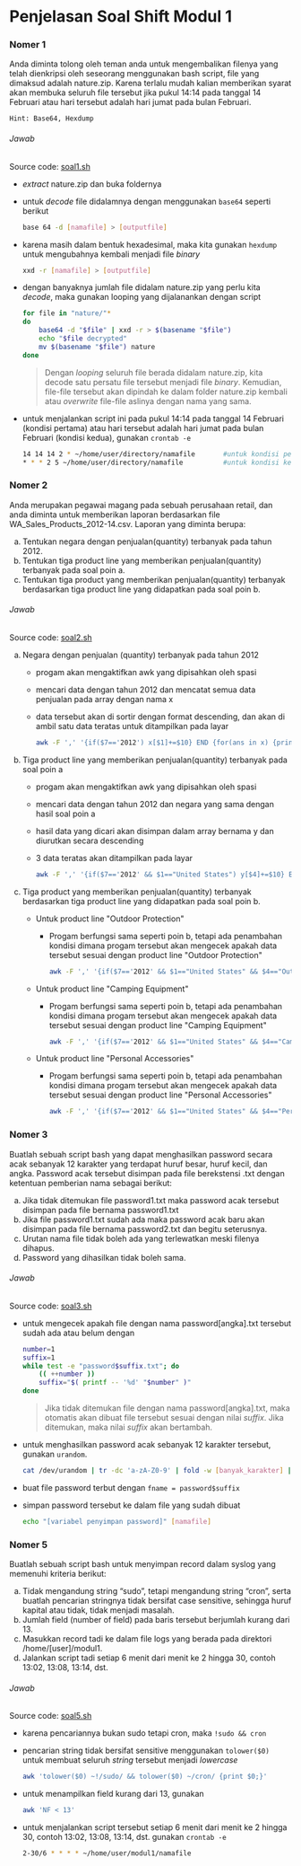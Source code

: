 # Penjelasan Soal Shift Modul 1

### Nomer 1
Anda diminta tolong oleh teman anda untuk mengembalikan filenya yang telah dienkripsi oleh seseorang menggunakan bash script, file yang dimaksud adalah nature.zip. Karena terlalu mudah kalian memberikan syarat akan membuka seluruh file tersebut jika pukul 14:14 pada tanggal 14 Februari atau hari tersebut adalah hari jumat pada bulan Februari.

```Hint: Base64, Hexdump```

###### Jawab
Source code: [soal1.sh](https://github.com/sudrajadhadi/SoalShift_modul1_B07/blob/master/soal1.sh)

* *extract* nature.zip dan buka foldernya
* untuk *decode* file didalamnya dengan menggunakan `base64` seperti berikut
    ```bash
    base 64 -d [namafile] > [outputfile]
    ```
* karena masih dalam bentuk hexadesimal, maka kita gunakan `hexdump` untuk mengubahnya kembali menjadi file *binary*
    ```bash
    xxd -r [namafile] > [outputfile]
    ```
* dengan banyaknya jumlah file didalam nature.zip yang perlu kita *decode*, maka gunakan looping yang dijalanankan dengan script

    ```bash
    for file in "nature/"*
    do
	    base64 -d "$file" | xxd -r > $(basename "$file")
	    echo "$file decrypted"
	    mv $(basename "$file") nature
    done
    ```
    > Dengan *looping* seluruh file berada didalam nature.zip, kita decode satu persatu file tersebut menjadi file *binary*. Kemudian, file-file tersebut akan dipindah ke dalam folder nature.zip kembali atau *overwrite* file-file aslinya dengan nama yang sama.

* untuk menjalankan script ini pada pukul 14:14 pada tanggal 14 Februari (kondisi pertama) atau hari tersebut adalah hari jumat pada bulan Februari (kondisi kedua), gunakan `crontab -e`

    ```bash
    14 14 14 2 * ~/home/user/directory/namafile       #untuk kondisi pertama
    * * * 2 5 ~/home/user/directory/namafile          #untuk kondisi kedua
    ```

### Nomer 2
Anda merupakan pegawai magang pada sebuah perusahaan retail, dan anda diminta untuk memberikan laporan berdasarkan file WA_Sales_Products_2012-14.csv. Laporan yang diminta berupa:
<ol type="a">
<li>Tentukan negara dengan penjualan(quantity) terbanyak pada tahun 2012.
<li>Tentukan tiga product line yang memberikan penjualan(quantity) terbanyak pada soal poin a.
<li>Tentukan tiga product yang memberikan penjualan(quantity) terbanyak berdasarkan tiga product line yang didapatkan pada soal poin b.
</ol>

###### Jawab
Source code: [soal2.sh](https://github.com/sudrajadhadi/SoalShift_modul1_B07/blob/master/soal2.sh)
<ol type="a">
<li>Negara dengan penjualan (quantity) terbanyak pada tahun 2012

* progam akan mengaktifkan awk yang dipisahkan oleh spasi
* mencari data dengan tahun 2012 dan mencatat semua data penjualan pada array dengan nama x
* data tersebut akan di sortir dengan format descending, dan akan di ambil satu data teratas untuk ditampilkan pada layar

    ```bash
    awk -F ',' '{if($7=='2012') x[$1]+=$10} END {for(ans in x) {print ans}}' WA_Sales_Products_2012-14.csv | sort -nr | head -1
    ```
   
<li>Tiga product line yang memberikan penjualan(quantity) terbanyak pada soal poin a

* progam akan mengaktifkan awk yang dipisahkan oleh spasi
* mencari data dengan tahun 2012 dan negara yang sama dengan hasil soal poin a
* hasil data yang dicari akan disimpan dalam array bernama y dan diurutkan secara descending
* 3 data teratas akan ditampilkan pada layar

    ```bash
    awk -F ',' '{if($7=='2012' && $1=="United States") y[$4]+=$10} END {for(ans in y) {print p[ans],ans}}' WA_Sales_Products_2012-14.csv | sort -nr | awk 'NR<=3 {print $2,$3}'
    ```

<li>Tiga product yang memberikan penjualan(quantity) terbanyak berdasarkan tiga product line yang didapatkan pada soal poin b.

* Untuk product line "Outdoor Protection"

    * Progam berfungsi sama seperti poin b, tetapi ada penambahan kondisi dimana progam tersebut akan mengecek apakah data tersebut sesuai dengan product line "Outdoor Protection"

        ```bash
        awk -F ',' '{if($7=='2012' && $1=="United States" && $4=="Outdoor Protection") a[$6]+=$10} END {for(ans in a) {print p[ans], ans}}' WA_Sales_Products_2012-14.csv | sort -nr | awk 'NR<=3 {print $2,$3,$4}'
        ```
    
* Untuk product line "Camping Equipment"

    * Progam berfungsi sama seperti poin b, tetapi ada penambahan kondisi dimana progam tersebut akan mengecek apakah data tersebut sesuai dengan product line "Camping Equipment"

        ```bash
        awk -F ',' '{if($7=='2012' && $1=="United States" && $4=="Camping Equipment") b[$6]+=$10} END {for(ans in b) {print p[ans], ans}}' WA_Sales_Products_2012-14.csv | sort -nr | awk 'NR<=3 {print $2,$3,$4}'
        ```
    
* Untuk product line "Personal Accessories"

    * Progam berfungsi sama seperti poin b, tetapi ada penambahan kondisi dimana progam tersebut akan mengecek apakah data tersebut sesuai dengan product line "Personal Accessories"

        ```bash
        awk -F ',' '{if($7=='2012' && $1=="United States" && $4=="Personal Accessories") c[$6]+=$10} END {for(ans in c) {print c[ans], ans}}' WA_Sales_Products_2012-14.csv | sort -nr | awk 'NR<=3 {print $2,$3,$4}'
        ``` 
</ol>

### Nomer 3

Buatlah sebuah script bash yang dapat menghasilkan password secara acak sebanyak 12 karakter yang terdapat huruf besar, huruf kecil, dan angka. Password acak tersebut disimpan pada file berekstensi .txt dengan ketentuan pemberian nama sebagai berikut:
<ol type="a">
<li>Jika tidak ditemukan file password1.txt maka password acak tersebut disimpan pada file bernama password1.txt
<li>Jika file password1.txt sudah ada maka password acak baru akan disimpan pada file bernama password2.txt dan begitu seterusnya.
<li>Urutan nama file tidak boleh ada yang terlewatkan meski filenya dihapus.
<li>Password yang dihasilkan tidak boleh sama.
</ol>

###### Jawab
Source code: [soal3.sh](https://github.com/sudrajadhadi/SoalShift_modul1_B07/blob/master/soal3.sh)

* untuk mengecek apakah file dengan nama password[angka].txt tersebut sudah ada atau belum dengan
    ```bash
    number=1
    suffix=1
    while test -e "password$suffix.txt"; do
        (( ++number ))
        suffix="$( printf -- '%d' "$number" )"
    done
    ```
    > Jika tidak ditemukan file dengan nama password[angka].txt, maka otomatis akan dibuat file tersebut sesuai dengan nilai *suffix*. Jika ditemukan, maka nilai *suffix* akan bertambah.
    
* untuk menghasilkan password acak sebanyak 12 karakter tersebut, gunakan `urandom`.
    ```bash
    cat /dev/urandom | tr -dc 'a-zA-Z0-9' | fold -w [banyak_karakter] | head -n 1
    ```
* buat file password terbut dengan `fname = password$suffix`
* simpan password tersebut ke dalam file yang sudah dibuat

    ```bash
    echo "[variabel penyimpan password]" [namafile]
    ```

### Nomer 5 

Buatlah sebuah script bash untuk menyimpan record dalam syslog yang memenuhi kriteria berikut:
<ol type="a">
<li>Tidak mengandung string “sudo”, tetapi mengandung string “cron”, serta buatlah pencarian stringnya tidak bersifat case sensitive, sehingga huruf kapital atau tidak, tidak menjadi masalah.
<li>Jumlah field (number of field) pada baris tersebut berjumlah kurang dari 13.
<li>Masukkan record tadi ke dalam file logs yang berada pada direktori /home/[user]/modul1.
<li>Jalankan script tadi setiap 6 menit dari menit ke 2 hingga 30, contoh 13:02, 13:08, 13:14, dst.
</ol>

###### Jawab
Source code: [soal5.sh](https://github.com/sudrajadhadi/SoalShift_modul1_B07/blob/master/soal5.sh)

* karena pencariannya bukan sudo tetapi cron, maka `!sudo && cron`
* pencarian string tidak bersifat sensitive menggunakan `tolower($0)` untuk membuat seluruh *string* tersebut menjadi *lowercase* 

    ```bash
    awk 'tolower($0) ~!/sudo/ && tolower($0) ~/cron/ {print $0;}'
    ```

* untuk menampilkan field kurang dari 13, gunakan

   ```bash
   awk 'NF < 13'
   ```

* untuk menjalankan script tersebut setiap 6 menit dari menit ke 2 hingga 30, contoh 13:02, 13:08, 13:14, dst. gunakan `crontab -e`

    ```bash
    2-30/6 * * * * ~/home/user/modul1/namafile
    ```
